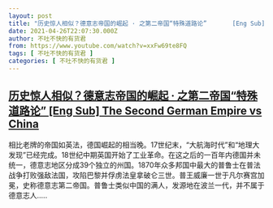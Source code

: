 ```yaml
---
layout: post
title: "历史惊人相似？德意志帝国的崛起 · 之第二帝国“特殊道路论”       [Eng Sub] The Second German Empire vs China"
date: 2021-04-26T22:07:30.000Z
author: 不吐不快的有货君
from: https://www.youtube.com/watch?v=xxFw69te8FQ
tags: [ 不吐不快的有货君 ]
categories: [ 不吐不快的有货君 ]
---
```

<!--1619474850000-->
[历史惊人相似？德意志帝国的崛起 · 之第二帝国“特殊道路论”       [Eng Sub] The Second German Empire vs China](https://www.youtube.com/watch?v=xxFw69te8FQ)
------

<div>
相比老牌的帝国如英法，德国崛起的相当晚。17世纪末，“大航海时代”和“地理大发现”已经完成。18世纪中期英国开始了工业革命。在这之后的一百年内德国并未统一，德意志地区分成39个独立的州国。1870年众多邦国中最大的普鲁士在普法战争打败强敌法国，攻陷巴黎并俘虏法皇拿破仑三世。普王威廉一世于凡尔赛宫加冕，史称德意志第二帝国。普鲁士类似中国的满人，发源地在波兰一代，并不属于德意志人.....
</div>
